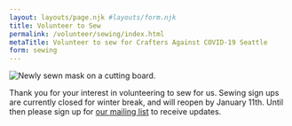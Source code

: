 ```yaml
---
layout: layouts/page.njk #layouts/form.njk
title: Volunteer to Sew
permalink: /volunteer/sewing/index.html
metaTitle: Volunteer to sew for Crafters Against COVID-19 Seattle
form: sewing
---
```


![Newly sewn mask on a cutting board.](/images/sewing-1.jpg)

<!--

If you can sew, we need your help. We will provide the pattern and instructions for making masks. We can also provide materials if you need them. If you’d like to help by sewing, please be prepared to sew at least 25 masks as we need to make sure we are using our limited resources efficiently.

If you are looking to help but don't have the skills or resources to sew, you can [donate materials](/volunteer/donate/), [help with non-sewing activities](/volunteer/non-sewing/), or [donate to our GoFundMe to pay for materials, gas, laundering, etc.](https://charity.gofundme.com/o/en/donate-widget/21157).

**Please do not sign up if you have shown any symptoms at all or have knowingly been exposed to Coronavirus!**

-->

Thank you for your interest in volunteering to sew for us. Sewing sign ups are currently closed for winter break, and will reopen by January 11th. Until then please sign up for [our mailing list](http://eepurl.com/g9q7NL) to receive updates.
